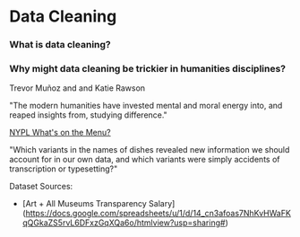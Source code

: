 # Data Cleaning 

### What is data cleaning?

### Why might data cleaning be trickier in humanities disciplines? 

Trevor Muñoz and and Katie Rawson

"The modern humanities have invested mental and moral energy into, and reaped insights from, studying difference." 

[NYPL What's on the Menu?](http://menus.nypl.org/ )

"Which variants in the names of dishes revealed new information we should account for in our own data, and which variants were simply accidents of transcription or typesetting?" 

Dataset Sources:
- [Art + All Museums Transparency Salary] (https://docs.google.com/spreadsheets/u/1/d/14_cn3afoas7NhKvHWaFKqQGkaZS5rvL6DFxzGqXQa6o/htmlview?usp=sharing#)
